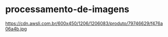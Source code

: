 # processamento-de-imagens

https://cdn.awsli.com.br/600x450/1206/1206083/produto/79746629/f476a06a4b.jpg

